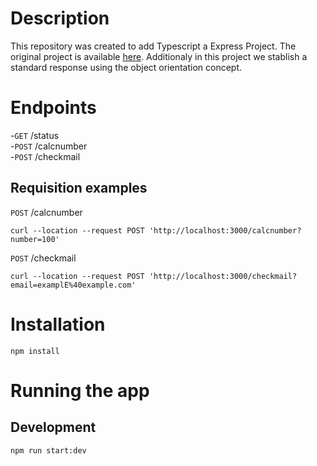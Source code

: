 # Description
This repository was created to add Typescript a Express Project. The original project is available [here](https://github.com/arcanjotiago/express). Additionaly in this project we stablish a standard response using the object orientation concept.

# Endpoints
-`GET`  /status   
-`POST` /calcnumber  
-`POST` /checkmail

## Requisition examples
`POST` /calcnumber 
```
curl --location --request POST 'http://localhost:3000/calcnumber?number=100'
```

`POST` /checkmail 
```
curl --location --request POST 'http://localhost:3000/checkmail?email=examplE%40example.com'
```

# Installation
```
npm install
```

# Running the app
## Development
```
npm run start:dev
```

